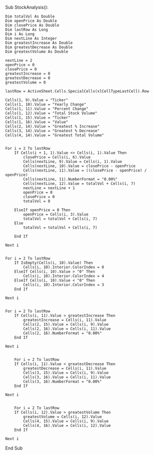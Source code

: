 Sub StockAnalysis():

    Dim totalVol As Double
    Dim openPrice As Double
    Dim closePrice As Double
    Dim lastRow As Long
    Dim i As Long
    Dim nextLine As Integer
    Dim greatestIncrease As Double
    Dim greatestDecrease As Double
    Dim greatestVolume As Double
    
    nextLine = 2
    openPrice = 0
    closePrice = 0
    greatestIncrease = 0
    greatestDecrease = 0
    greatestVolume = 0
    
    lastRow = ActiveSheet.Cells.SpecialCells(xlCellTypeLastCell).Row
    
    Cells(1, 9).Value = "Ticker"
    Cells(1, 10).Value = "Yearly Change"
    Cells(1, 11).Value = "Percent Change"
    Cells(1, 12).Value = "Total Stock Volume"
    Cells(1, 15).Value = "Ticker"
    Cells(1, 16).Value = "Value"
    Cells(2, 14).Value = "Greatest % Increase"
    Cells(3, 14).Value = "Greatest % Decrease"
    Cells(4, 14).Value = "Greatest Total Volume"
    
    
    For i = 2 To lastRow
        If Cells(i + 1, 1).Value <> Cells(i, 1).Value Then
            closePrice = Cells(i, 6).Value
            Cells(nextLine, 9).Value = Cells(i, 1).Value
            Cells(nextLine, 10).Value = closePrice - openPrice
            Cells(nextLine, 11).Value = ((closePrice - openPrice) / openPrice)
            Cells(nextLine, 11).NumberFormat = "0.00%"
            Cells(nextLine, 12).Value = totalVol + Cells(i, 7)
            nextLine = nextLine + 1
            openPrice = 0
            closePrice = 0
            totalVol = 0
            
        ElseIf openPrice = 0 Then
            openPrice = Cells(i, 3).Value
            totalVol = totalVol + Cells(i, 7)
        Else
            totalVol = totalVol + Cells(i, 7)
            
        End If
        
    Next i
    

    For i = 2 To lastRow
        If IsEmpty(Cells(i, 10).Value) Then
            Cells(i, 10).Interior.ColorIndex = 0
        ElseIf Cells(i, 10).Value > "0" Then
            Cells(i, 10).Interior.ColorIndex = 4
        ElseIf Cells(i, 10).Value < "0" Then
            Cells(i, 10).Interior.ColorIndex = 3
        End If
        
    Next i
    
    
    For i = 2 To lastRow
        If Cells(i, 11).Value > greatestIncrease Then
            greatestIncrease = Cells(i, 11).Value
            Cells(2, 15).Value = Cells(i, 9).Value
            Cells(2, 16).Value = Cells(i, 11).Value
            Cells(2, 16).NumberFormat = "0.00%"
        End If
        
    Next i
    
    
        For i = 2 To lastRow
        If Cells(i, 11).Value < greatestDecrease Then
            greatestDecrease = Cells(i, 11).Value
            Cells(3, 15).Value = Cells(i, 9).Value
            Cells(3, 16).Value = Cells(i, 11).Value
            Cells(3, 16).NumberFormat = "0.00%"
        End If
        
    Next i
    
    
        For i = 2 To lastRow
        If Cells(i, 12).Value > greatestVolume Then
            greatestVolume = Cells(i, 12).Value
            Cells(4, 15).Value = Cells(i, 9).Value
            Cells(4, 16).Value = Cells(i, 12).Value
        End If
        
    Next i

End Sub
